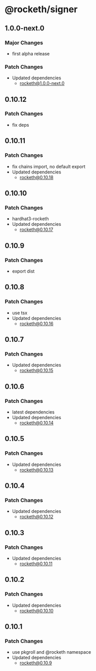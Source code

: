 # @rocketh/signer

## 1.0.0-next.0

### Major Changes

- first alpha release

### Patch Changes

- Updated dependencies
  - rocketh@1.0.0-next.0

## 0.10.12

### Patch Changes

- fix deps

## 0.10.11

### Patch Changes

- fix chains import, no default export
- Updated dependencies
  - rocketh@0.10.18

## 0.10.10

### Patch Changes

- hardhat3-rocketh
- Updated dependencies
  - rocketh@0.10.17

## 0.10.9

### Patch Changes

- export dist

## 0.10.8

### Patch Changes

- use tsx
- Updated dependencies
  - rocketh@0.10.16

## 0.10.7

### Patch Changes

- Updated dependencies
  - rocketh@0.10.15

## 0.10.6

### Patch Changes

- latest dependencies
- Updated dependencies
  - rocketh@0.10.14

## 0.10.5

### Patch Changes

- Updated dependencies
  - rocketh@0.10.13

## 0.10.4

### Patch Changes

- Updated dependencies
  - rocketh@0.10.12

## 0.10.3

### Patch Changes

- Updated dependencies
  - rocketh@0.10.11

## 0.10.2

### Patch Changes

- Updated dependencies
  - rocketh@0.10.10

## 0.10.1

### Patch Changes

- use pkgroll and @rocketh namespace
- Updated dependencies
  - rocketh@0.10.9
